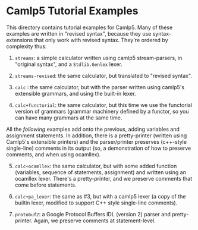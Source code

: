 # Camlp5 Tutorial Examples

This directory contains tutorial examples for Camlp5.  Many of these
examples are written in "revised syntax", because they use
syntax-extensions that only work with revised syntax.  They're ordered
by complexity thus:

1. `streams`: a simple calculator written using camlp5 stream-parsers,
in "original syntax", and a `Stdlib.Genlex` lexer.

2. `streams-revised`: the same calculator, but translated to "revised syntax".

3. `calc` : the same calculator, but with the parser written using
camlp5's extensible grammars, and using the built-in lexer.

4. `calc+functorial`: the same calculator, but this time we use the
functorial version of grammars (grammar machinery defined by a
functor, so you can have many grammars at the same time.

All the *following* examples add onto the previous, adding variables
and assignment statements.  In addition, there is a pretty-printer
(written using Camlp5's extensible printers) and the parser/printer
preserves (c++-style single-line) comments in its output (so, a
demonstration of how to preserve comments, and when using ocamllex).

5. `calc+ocamllex`: the same calculator, but with some added function
(variables, sequence of statements, assignment) and written using an
ocamllex lexer.  There's a pretty-printer, and we preserve comments
that come before statements.

5. `calc+pa_lexer`: the same as #3, but with a camlp5 lexer (a copy of
the builtin lexer, modified to support C++ style single-line comments).

6. `protobuf2`: a Google Protocol Buffers IDL (version 2) parser and
pretty-printer.  Again, we preserve comments at statement-level.
